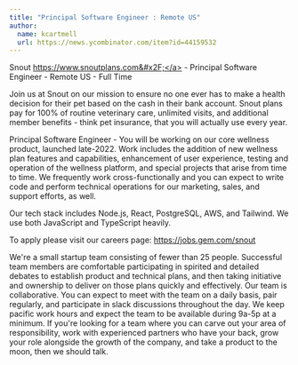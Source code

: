 ```yaml
---
title: "Principal Software Engineer : Remote US"
author:
  name: kcartmell
  url: https://news.ycombinator.com/item?id=44159532
---
```


<JobNavigation />

Snout <a href="https:&#x2F;&#x2F;www.snoutplans.com&#x2F;" rel="nofollow">https:&#x2F;&#x2F;www.snoutplans.com&#x2F;</a> - Principal Software Engineer - Remote US - Full Time

Join us at Snout on our mission to ensure no one ever has to make a health decision for their pet based on the cash in their bank account. Snout plans pay for 100% of routine veterinary care, unlimited visits, and additional member benefits - think pet insurance, that you will actually use every year.

Principal Software Engineer -
You will be working on our core wellness product, launched late-2022. Work includes the addition of new wellness plan features and capabilities, enhancement of user experience, testing and operation of the wellness platform, and special projects that arise from time to time. We frequently work cross-functionally and you can expect to write code and perform technical operations for our marketing, sales, and support efforts, as well.

Our tech stack includes Node.js, React, PostgreSQL, AWS, and Tailwind. We use both JavaScript and TypeScript heavily.

To apply please visit our careers page: <a href="https:&#x2F;&#x2F;jobs.gem.com&#x2F;snout" rel="nofollow">https:&#x2F;&#x2F;jobs.gem.com&#x2F;snout</a>

We&#x27;re a small startup team consisting of fewer than 25 people. Successful team members are comfortable participating in spirited and detailed debates to establish product and technical plans, and then taking initiative and ownership to deliver on those plans quickly and effectively. Our team is collaborative. You can expect to meet with the team on a daily basis, pair regularly, and participate in slack discussions throughout the day. We keep pacific work hours and expect the team to be available during 9a-5p at a minimum. If you&#x27;re looking for a team where you can carve out your area of responsibility, work with experienced partners who have your back, grow your role alongside the growth of the company, and take a product to the moon, then we should talk.
<JobApplication />
